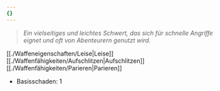 ```yaml
---
{}
---
```

>*Ein vielseitiges und leichtes Schwert, das sich für schnelle Angriffe eignet und oft von Abenteurern genutzt wird.*  
  
[[./Waffeneigenschaften/Leise|Leise]] [[./Waffenfähigkeiten/Aufschlitzen|Aufschlitzen]] [[./Waffenfähigkeiten/Parieren|Parieren]]   
  
- Basisschaden: 1